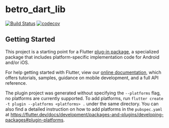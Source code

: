 # betro_dart_lib

[![Build Status](https://github.com/prijindal/betro-dart-lib/actions/workflows/dart.yml/badge.svg)](https://github.com/prijindal/betro-dart-lib/actions/workflows/dart.yml)
[![codecov](https://codecov.io/gh/prijindal/betro-dart-lib/branch/master/graph/badge.svg)](https://codecov.io/gh/prijindal/betro-dart-lib)


## Getting Started

This project is a starting point for a Flutter
[plug-in package](https://flutter.dev/developing-packages/),
a specialized package that includes platform-specific implementation code for
Android and/or iOS.

For help getting started with Flutter, view our
[online documentation](https://flutter.dev/docs), which offers tutorials,
samples, guidance on mobile development, and a full API reference.

The plugin project was generated without specifying the `--platforms` flag, no platforms are currently supported.
To add platforms, run `flutter create -t plugin --platforms <platforms> .` under the same
directory. You can also find a detailed instruction on how to add platforms in the `pubspec.yaml` at https://flutter.dev/docs/development/packages-and-plugins/developing-packages#plugin-platforms.
